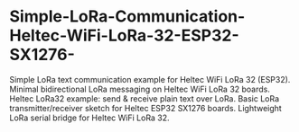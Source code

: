 # Simple-LoRa-Communication-Heltec-WiFi-LoRa-32-ESP32-SX1276-
Simple LoRa text communication example for Heltec WiFi LoRa 32 (ESP32). Minimal bidirectional LoRa messaging on Heltec WiFi LoRa 32 boards. Heltec LoRa32 example: send &amp; receive plain text over LoRa. Basic LoRa transmitter/receiver sketch for Heltec ESP32 SX1276 boards. Lightweight LoRa serial bridge for Heltec WiFi LoRa 32.
